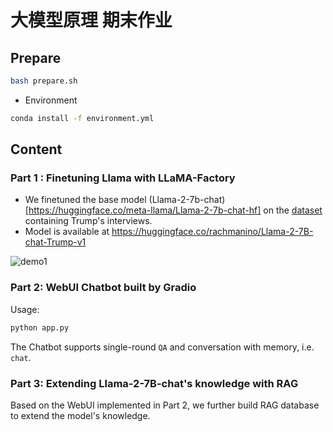 # 大模型原理 期末作业
## Prepare
```sh
bash prepare.sh
```
- Environment
```sh
conda install -f environment.yml
```
## Content
### Part 1 : Finetuning Llama with LLaMA-Factory
- We finetuned the base model (Llama-2-7b-chat)[https://huggingface.co/meta-llama/Llama-2-7b-chat-hf] on the [dataset](https://huggingface.co/datasets/pookie3000/trump-interviews) containing Trump's interviews. 
- Model is available at https://huggingface.co/rachmanino/Llama-2-7B-chat-Trump-v1

![demo1](./assets/assets/812b16fe24a449baaea685adab321f3.png)

### Part 2: WebUI Chatbot built by Gradio
Usage:
```sh
python app.py
```
The Chatbot supports single-round `QA` and conversation with memory, i.e. `chat`.

### Part 3: Extending Llama-2-7B-chat's knowledge with RAG
Based on the WebUI implemented in Part 2, we further build RAG database to extend the model's knowledge.
